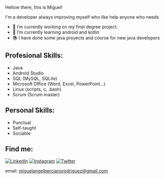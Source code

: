 Hellow there, this is Miguel!

I'm a developer always improving myself who like help anyone who needs

<!-- banner? -->

- 💪  I’m currently working on my final degree project. 
- 👀  I’m currently learning android and kotlin
- 📚  I have done some java proyects and course for new java developers

## Profesional Skills:

 - Java
 - Android Studio
 - SQL (MySQL, SQLite)
 - Microsoft Office (Word, Excel, PowerPoint...) 
 - Linux (scripts, c, .bash)
 - Scrum (Scrum master)
 
## Personal Skills: 

 - Punctual 
 - Self-taught
 - Sociable 
<!-- teamwork? work hard?-->

## Find me:

[![LinkedIn](https://img.shields.io/badge/LinkedIn-Miguel_Berciano-0077B5??style=for-the-badge&logo=linkedin&logoColor=white&labelColor=101010)](https://www.linkedin.com/in/miguel-%C3%A1ngel-berciano-rodr%C3%ADguez-2ba965163) 
[![Instagram](https://img.shields.io/badge/Instagram-@Kaino_m-0077B5??style=for-the-badge&logo=instagram&logoColor=white&labelColor=101010)](https://www.instagram.com/kaino_m/)
[![Twitter](https://img.shields.io/badge/Twitter-@Kaino_m-0077B5??style=for-the-badge&logo=twitter&logoColor=white&labelColor=101010)](https://twitter.com/Kaino_m)

email: miguelangelbercianorodriguez@gmail.com
